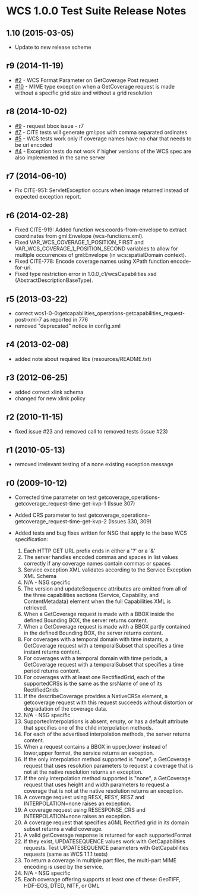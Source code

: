 
# WCS 1.0.0 Test Suite Release Notes

## 1.10 (2015-03-05)
* Update to new release scheme

## r9 (2014-11-19)

* [#2](https://github.com/opengeospatial/ets-wcs10/issues/2) - WCS Format Parameter on GetCoverage Post request
* [#10](https://github.com/opengeospatial/ets-wcs10/issues/10) - MIME type exception when a GetCoverage request is made without a specific grid size and without a grid resolution


## r8 (2014-10-02)

 * [#9](https://github.com/opengeospatial/ets-wcs10/issues/9) - request bbox issue - r7
 * [#7](https://github.com/opengeospatial/ets-wcs10/issues/7) - CITE tests will generate gml:pos with comma separated ordinates
 * [#5](https://github.com/opengeospatial/ets-wcs10/issues/5) - WCS tests work only if coverage names have no char that needs to be url encoded
 * [#4](https://github.com/opengeospatial/ets-wcs10/issues/4) - Exception tests do not work if higher versions of the WCS spec are also implemented in the same server


## r7 (2014-06-10)

  * Fix CITE-951: ServletException occurs when image returned instead of expected exception report.

## r6 (2014-02-28)

  * Fixed CITE-919: Added function wcs:coords-from-envelope to extract coordinates from gml:Envelope (wcs-functions.xml).
  * Fixed VAR_WCS_COVERAGE_1_POSITION_FIRST and VAR_WCS_COVERAGE_1_POSITION_SECOND variables to allow for multiple occurrences of gml:Envelope (in wcs:spatialDomain context).
  * Fixed CITE-778: Encode coverage names using XPath function encode-for-uri.
  * Fixed type restriction error in 1.0.0_c1/wcsCapabilities.xsd (AbstractDescriptionBaseType).

## r5 (2013-03-22)

  * correct wcs1-0-0:getcapabilities_operations-getcapabilities_request-post-xml-7 as reported in 776
  * removed "deprecated" notice in config.xml

## r4 (2013-02-08)

  * added note about required libs (resources/README.txt)

## r3 (2012-06-25)

  * added correct xlink schema
  * changed for new xlink policy

## r2 (2010-11-15)

  * fixed issue #23 and removed call to removed tests (issue #23)

## r1 (2010-05-13)

  * removed irrelevant testing of a none existing exception message

## r0 (2009-10-12)

  * Corrected time parameter on test getcoverage_operations-getcoverage_request-time-get-kvp-1 (Issue 307)
  * Added CRS parameter to test getcoverage_operations-getcoverage_request-time-get-kvp-2 (Issues 330, 309)
  * Added tests and bug fixes written for NSG that apply to the base WCS specification:

    1. Each HTTP GET URL prefix ends in either a '?' or a '&'
    2. The server handles encoded commas and spaces in list values correctly if any coverage names contain commas or spaces
    3. Service exception XML validates according to the Service Exception XML Schema
    4. N/A - NSG specific
    5. The version and updateSequence attributes are omitted from all of the three capabilities sections (Service, Capability, and ContentMetadata) element when the full Capabilities XML is retrieved.
    6. When a GetCoverage request is made with a BBOX inside the defined Bounding BOX, the server returns content.
    7. When a GetCoverage request is made with a BBOX partly contained in the defined Bounding BOX, the server returns content.
    8. For coverages with a temporal domain with time instants, a GetCoverage request with a temporalSubset that specifies a time instant returns content.
    9. For coverages with a temporal domain with time periods, a GetCoverage request with a temporalSubset that specifies a time period returns content.
    10. For coverages with at least one RectifiedGrid, each of the supportedCRSs is the same as the srsName of one of its RectifiedGrids
    11. If the describeCoverage provides a NativeCRSs element, a getcoverage request with this request succeeds without distortion or degradation of the coverage data.
    12. N/A - NSG specific
    13. SupportedInterpolations is absent, empty, or has a default attribute that specifies one of the child interpolation methods.
    14. For each of the advertised interpolation methods, the server returns content.
    15. When a request contains a BBOX in upper,lower instead of lower,upper format, the service returns an exception.
    16. If the only interpolation method supported is "none", a GetCoverage request that uses resolution parameters to request a coverage that is not at the native resolution returns an exception.
    17. If the only interpolation method supported is "none", a GetCoverage request that uses height and width parameters to request a coverage that is not at the native resolution returns an exception.
    18. A coverage request using RESX, RESY, RESZ and INTERPOLATION=none raises an exception.
    19. A coverage request using RESESPONSE_CRS and INTERPOLATION=none raises an exception.
    20. A coverage request that specifies aGML Rectified grid in its domain subset returns a valid coverage.
    21. A valid getCoverage response is returned for each supportedFormat
    22. If they exist, UPDATESEQUENCE values work with GetCapabilities requests. Test UPDATESEQUENCE parameters with GetCapabilities requests (same as WCS 1.1.1 tests)
    23. To return a coverage in multiple part files, the multi-part MIME encoding is used by the service.
    24. N/A - NSG specific
    25. Each coverage offering supports at least one of these: GeoTIFF, HDF-EOS, DTED, NITF, or GML

